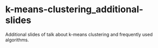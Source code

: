 # k-means-clustering_additional-slides
Additional slides of talk about k-means clustering and frequently used algorithms.
